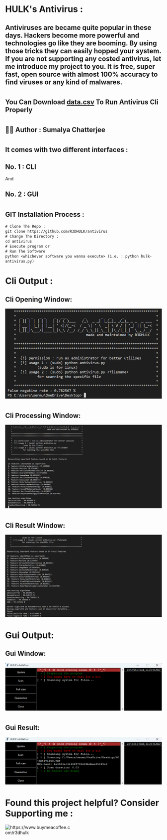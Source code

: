 # HULK's Antivirus :
## Antiviruses are became quite popular in these days. Hackers become more powerful and technologies go like they are booming. By using those tricks they can easily hopped your system. If you are not supporting any costed antivirus, let me introduce my project to you. It is free, super fast, open source with almost 100% accuracy to find viruses or any kind of malwares.  
##
#
## You Can Download [data.csv](https://github.com/R3DHULK/antivirus/releases) To Run Antivirus Cli Properly
#
## 👨‍💻 Author : Sumalya Chatterjee
#
## It comes with two different interfaces :
## No. 1 : CLI
And
## No. 2 : GUI
##
#
## GIT Installation Process :
```
# Clone The Repo :
git clone https://github.com/R3DHULK/antivirus
# Change The Directory :
cd antivirus
# Execute program or
# Run The Software
python <whichever software you wanna execute> (i.e. : python hulk-antivirus.py)
```
#
# Cli Output :
## Cli Opening Window:
![](cli-anti-window.png)
#
## Cli Processing Window:
![](cli-anti-processing.png)
#
## Cli Result Window:
![](cli-anti.png)
#
# Gui Output:
## Gui Window:
![](hulk-anti-window.png)
#
## Gui Result:
![](hulk-anti-result.png)
#
##
# Found this project helpful? Consider Supporting me :
<p><a href="https://www.buymeacoffee.com/r3dhulk"> <img align="left" src="https://cdn.buymeacoffee.com/buttons/v2/default-yellow.png" height="50" width="210" alt="https://www.buymeacoffee.com/r3dhulk" /></a></p><br><br>
